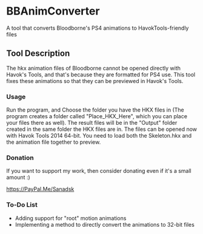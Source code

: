 # BBAnimConverter
A tool that converts Bloodborne's PS4 animations to HavokTools-friendly files


## Tool Description
The hkx animation files of Bloodborne cannot be opened directly with Havok's Tools, and that's because they are formatted for PS4 use. This tool fixes these animations so that they can be previewed in Havok's Tools.


### Usage

Run the program, and Choose the folder you have the HKX files in (The program creates a folder called "Place_HKX_Here", which you can place your files there as well). The result files will be in the "Output" folder created in the same folder the HKX files are in.
The files can be opened now with Havok Tools 2014 64-bit.
You need to load both the Skeleton.hkx and the animation file together to preview.

### Donation
If you want to support my work, then consider donating even if it's a small amount :)

https://PayPal.Me/Sanadsk


### To-Do List

- Adding support for "root" motion animations
- Implementing a method to directly convert the animations to 32-bit files

